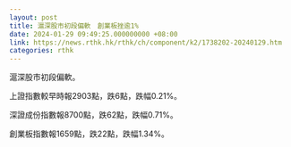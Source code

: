 ```yaml
---
layout: post
title: 滬深股市初段偏軟　創業板挫逾1%
date: 2024-01-29 09:49:25.000000000 +08:00
link: https://news.rthk.hk/rthk/ch/component/k2/1738202-20240129.htm
categories: rthk
---
```


滬深股市初段偏軟。

上證指數較早時報2903點，跌6點，跌幅0.21%。

深證成份指數報8700點，跌62點，跌幅0.71%。

創業板指數報1659點，跌22點，跌幅1.34%。
